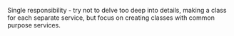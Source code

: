 Single responsibility - try not to delve too deep into details, making a class for each separate service, but focus on creating classes with common purpose services.